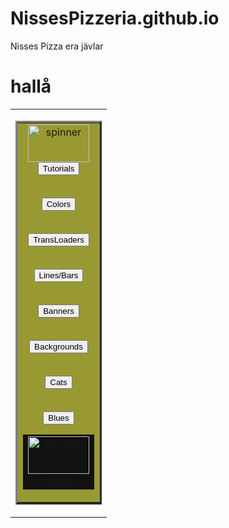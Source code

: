 # NissesPizzeria.github.io
Nisses Pizza era jävlar


<html>
  <h1> hallå </h1>
  
 
<table width="100%" border=0>
<tr><td valign=top>
<table bgcolor="#999933" 
gradcolor="#999933" width=125 align=left border=3> <tr><td align=center valign="top"> 
<img src="http://caseyscaverns.com/gifs/purplespin.gif" width="98" height="60" border="0" alt="spinner"> <br> 
<a href="http://caseyscaverns.com/links/tutes.html" onmouseover="window.status='Tutorials & WebTV Help Links'; return true"> <form><font color="bisque"><input 
type="button" value="Tutorials" width=125 usestyle
borderimage="file://rom/borders/buttonborder2.bif" </font></form></a>
<br> 
<a href="http://caseyscaverns.com/links/colors.html" onMouseOver="window.status='Colors & Backgrounds Links'; return true"> <form><font color="bisque"><input 
type="button" value="Colors" width=125 usestyle
borderimage="file://rom/borders/buttonborder2.bif" </font></form></a>
<br> 
<a href="http://caseyscaverns.com/help/trans.html"
onmouseover="window.status='Links To TransLoaders'; return true"> <form><font
color="bisque"><input 
type="button" value="TransLoaders" width=125 usestyle
borderimage="file://rom/borders/buttonborder2.bif" </font></form></a>
<br> 
<a href="http://caseyscaverns.com/links/lines.html" onMouseOver="window.status='Links To Lines & Bars'; return true"> <form><font color="bisque"><input 
type="button" value="Lines/Bars" width=125 usestyle
borderimage="file://rom/borders/buttonborder2.bif" </font></form></a>
<br> 
<a href="http://caseyscavern.com/links/banners.html" onMouseOver="window.status='Links To Banners & Buttons'; return true"> <form><font color="bisque"><input 
type="button" value="Banners" width=125 usestyle
borderimage="file://rom/borders/buttonborder2.bif" </font></form></a>
<br> 
<a href="http://caseyscaverns.com/backgrounds/backs.html" onMouseOver="window.status='CaseMans Backgrounds'; return true"> <form><font color="bisque"><input 
type="button" value="Backgrounds" width=125 usestyle
borderimage="file://rom/borders/buttonborder2.bif" </font></form></a>
<br> 
<a href="http://caseyscaverns.com/links/cats.html" onMouseOver="window.status='Links For Cat Lovers'; return true"> <form><font color="bisque"><input 
type="button" value="Cats" width=125 usestyle
borderimage="file://rom/borders/buttonborder2.bif" </font></form></a>
<br> 
<a href="http://caseyscaverns.com/help/blues.html" onMouseOver="window.status='Blues Only Color Chart'; return true"> <form><font color="bisque"><input 
type="button" value="Blues" width=125 usestyle borderimage="file://rom/borders/buttonborder2.bif" </font></form></a> 
<table width=125 bgcolor="#111111" border=0> <tr><td align=center valign=top> 
<a href="mailto:casey@caseyscavern.com" 
onmouseover="window.status='Email Casey'; return true"><img src="http://caseyscaverns.com/gifs/purplespin.gif" width="98" height="60" border="0" alt="spinner"><br>Casey</a> <br> 
</td></tr></table>
</td></tr></table>

  
